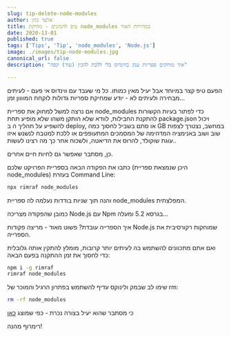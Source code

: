 ```yaml
---
slug: tip-delete-node-modules
author: אלעד כהן
title: טיפ להמונים - מחיקת node_modules במהירות האור
date: 2020-13-01
published: true
tags: ['Tips', 'Tip', 'node_modules', 'Node.js']
image: ./images/tip-node-modules.jpg
canonical_url: false
description: "איך מוחקים ספריות ענק בווינדוס בלי ללכת להכין (עוד) קפה"

---
```

הפעם טיפ קצר במיוחד אבל יעיל מאין כמותו.
כל מי שעבד עם ווינדוס אי פעם - לעיתים מבחירה ולעיתים לא - יודע שמחיקת ספריות גדולות לוקחת המוווון זמן...

אם נרצה למשל למחוק את ספריית node_modules כדי לפתור בעיות הקשורות להתקנת החבילות, לוודא שלא הותקן משהו שלא מופיע תחת package.json ויכול להשפיע על תהליך ה ב deploy, או סתם בשביל לחסוך כמה GB במחשב, נצטרך לצפות שוב ושוב באנימציה המדהימה של המסמכים המתעופפים או ללכת למטבח לנשנש איזו עוגת שוקולד, להרוס את הדיאטה, ולשכוח אחר כך מה רצינו לעשות..

כן, מסתבר שאפשר גם לחיות חיים אחרים.

כתבו את הפקודה הבאה בספריית הפרויקט שלכם (היכן שנמצאת ספריית node_modules) בעזרת Command Line:

```bash
npx rimraf node_modules
```

והנה תוך שניות בודדות נעלמה לה ספריית node_modules המפלצתית.

כמובן שהפקודה מצריכה Node.js עם Npm בגרסא 5.2 ומעלה...

איך הספרייה עובדת? פשוט מאוד - מריצה פקודות Node.js שמוחקות רקורסיבית את הספרייה.

ואם אתם מתכוונים להשתמש בה לעיתים יותר קרובות, מומלץ להתקין אותה גלובלית כדי לחסוך את זמן ההתקנה בפעם הבאה:

```bash
npm i -g rimraf
rimraf node_modules
```

שימו לב שבמק ולינוקס עדיף להשתמש בפתרון הרגיל והמוכר של rm:

```bash
rm -rf node_modules
```

כי מסתבר שהוא יעיל בצורה נכרת - כפי שמוצג [כאן](http://www.ashleysheridan.co.uk/blog/Why+You+Should+Not+Use+Rimraf)


רימרוף מהנה!